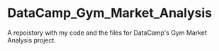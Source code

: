 # DataCamp_Gym_Market_Analysis
A repoistory with my code and the files for DataCamp's Gym Market Analysis project.
